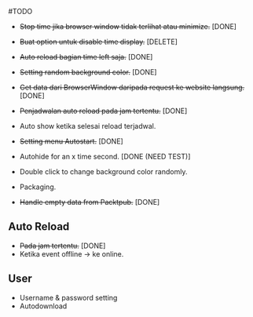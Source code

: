 #TODO

- ~~Stop time jika browser window tidak terlihat atau minimize.~~ [DONE]
- ~~Buat option untuk disable time display.~~ [DELETE]
- ~~Auto reload bagian time left saja.~~ [DONE]
- ~~Setting random background color.~~ [DONE]
- ~~Get data dari BrowserWindow daripada request ke website langsung.~~ [DONE]

- ~~Penjadwalan auto reload pada jam tertentu.~~ [DONE]
- Auto show ketika selesai reload terjadwal.
- ~~Setting menu Autostart.~~ [DONE]
- Autohide for an x time second. [DONE (NEED TEST)]
- Double click to change background color randomly.

- Packaging.
- ~~Handle empty data from Packtpub.~~ [DONE]

## Auto Reload
- ~~Pada jam tertentu.~~ [DONE]
- Ketika event offline -> ke online.

## User 
- Username & password setting
- Autodownload